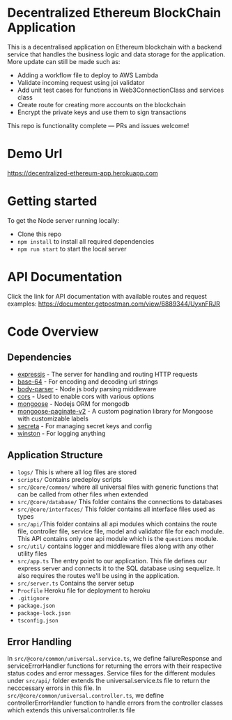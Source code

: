 # Decentralized Ethereum BlockChain Application
This is a decentralised application on Ethereum blockchain with a backend service that handles the business logic and data storage for the application.
More update can still be made such as:
- Adding a workflow file to deploy to AWS Lambda
- Validate incoming request using joi validator
- Add unit test cases for functions in Web3ConnectionClass and services class
- Create route for creating more accounts on the blockchain
- Encrypt the private keys and use them to sign transactions


This repo is functionality complete — PRs and issues welcome!

# Demo Url
https://decentralized-ethereum-app.herokuapp.com

# Getting started

To get the Node server running locally:

- Clone this repo
- `npm install` to install all required dependencies
- `npm run start` to start the local server

# API Documentation
Click the link for API documentation with available routes and request examples: [https://documenter.getpostman.com/view/6889344/UyxnFRJR
](https://documenter.getpostman.com/view/6889344/2s93RWPB9z)
# Code Overview

## Dependencies

- [expressjs](https://github.com/expressjs/express) - The server for handling and routing HTTP requests
- [base-64](github.com/mathiasbynens/base64) - For encoding and decoding url strings
- [body-parser](github.com/expressjs/body-parser) - Node js body parsing middleware
- [cors](github.com/expressjs/cors) - Used to enable cors with various options
- [mongoose](https://www.npmjs.com/package/mongoose) - Nodejs ORM for mongodb
- [mongoose-paginate-v2](https://www.npmjs.com/package/mongoose-paginate-v2) - A custom pagination library for Mongoose with customizable labels
- [secreta](https://www.npmjs.com/package/secreta) - For managing secret keys and config
- [winston](github.com/winstonjs/winston) - For logging anything

## Application Structure
- `logs/` This is where all log files are stored
- `scripts/` Contains predeploy scripts
- `src/@core/common/` where all universal files with generic functions that can be called from other files when extended
- `src/@core/database/` This folder contains the connections to databases
- `src/@core/interfaces/` This folder contains all interface files used as types
- `src/api/`This folder contains all api modules which contains the route file, controller file, service file, model and validator file for each module. This API contains only one api module which is the `questions` module.
- `src/util/` contains logger and middleware files along with any other utility files
- `src/app.ts` The entry point to our application. This file defines our express server and connects it to the SQL database using sequelize. It also requires the routes we'll be using in the application.
- `src/server.ts` Contains the server setup
- `Procfile` Heroku file for deployment to heroku
- `.gitignore`
- `package.json`
- `package-lock.json`
- `tsconfig.json`

## Error Handling

In `src/@core/common/universal.service.ts`, we define failureResponse and serviceErrorHandler functions for returning the errors with their respective status codes and error messages. Service files for the different modules under `src/api/` folder extends the universal.service.ts file to return the necccessary errors in this file.
In `src/@core/common/universal.controller.ts`, we define controllerErrorHandler function to handle errors from the controller classes which extends this universal.controller.ts file


<br />
